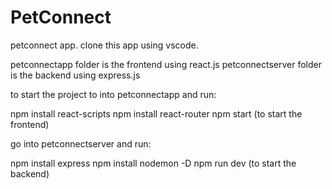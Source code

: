 # PetConnect

petconnect app. clone this app using vscode.

petconnectapp folder is the frontend using react.js 
petconnectserver folder is the backend using express.js

to start the project to into petconnectapp and run:

npm install react-scripts
npm install react-router
npm start (to start the frontend)

go into petconnectserver and run:

npm install express
npm install nodemon -D
npm run dev (to start the backend)

